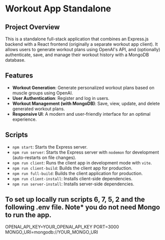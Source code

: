 # Workout App Standalone

## Project Overview

This is a standalone full-stack application that combines an Express.js backend with a React frontend (originally a separate workout app client). It allows users to generate workout plans using OpenAI's API, and (optionally) authenticate, save, and manage their workout history with a MongoDB database.

## Features

*   **Workout Generation**: Generate personalized workout plans based on muscle groups using OpenAI.
*   **User Authentication**: Register and log in users.
*   **Workout Management (with MongoDB)**: Save, view, update, and delete generated workout plans.
*   **Responsive UI**: A modern and user-friendly interface for an optimal experience.


## Scripts

*   `npm start`: Starts the Express server.
*   `npm run server`: Starts the Express server with `nodemon` for development (auto-restarts on file changes).
*   `npm run client`: Runs the client app in development mode with `vite`.
*   `npm run client-build`: Builds the client app for production.
*   `npm run full-build`: Builds the client application for production.
*   `npm run client-install`: Installs client-side dependencies.
*   `npm run server-install`: Installs server-side dependencies.


## To set up locally run scripts 6, 7, 5, 2 and the following .env file. Note* you do not need Mongo to run the app.

OPENAI_API_KEY=YOUR_OPENAI_API_KEY
PORT=3000
MONGO_URI=mongodb://YOUR_MONGO_URI



